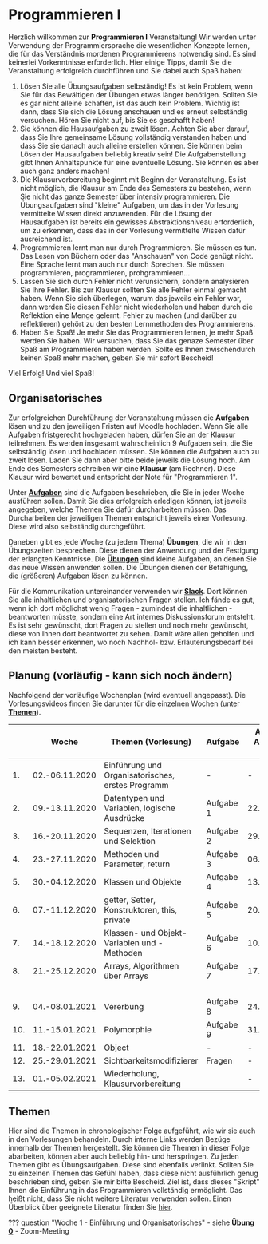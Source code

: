 # Programmieren I

Herzlich willkommen zur **Programmieren I** Veranstaltung! Wir werden unter Verwendung der Programmiersprache die wesentlichen Konzepte lernen, die für das Verständnis mordenen Programmierens notwendig sind. Es sind keinerlei Vorkenntnisse erforderlich. Hier einige Tipps, damit Sie die Veranstaltung erfolgreich durchführen und Sie dabei auch Spaß haben:

1. Lösen Sie alle Übungsaufgaben selbständig! Es ist kein Problem, wenn Sie für das Bewältigen der Übungen etwas länger benötigen. Sollten Sie es gar nicht alleine schaffen, ist das auch kein Problem. Wichtig ist dann, dass Sie sich die Lösung anschauen und es erneut selbständig versuchen. Hören Sie nicht auf, bis Sie es geschafft haben!
2. Sie können die Hausaufgaben zu zweit lösen. Achten Sie aber darauf, dass Sie Ihre gemeinsame Lösung vollständig verstanden haben und dass Sie sie danach auch alleine erstellen können. Sie können beim Lösen der Hausaufgaben beliebig kreativ sein! Die Aufgabenstellung gibt Ihnen Anhaltspunkte für eine eventuelle Lösung. Sie können es aber auch ganz anders machen!
3. Die Klausurvorbereitung beginnt mit Beginn der Veranstaltung. Es ist nicht möglich, die Klausur am Ende des Semesters zu bestehen, wenn Sie nicht das ganze Semester über intensiv programmieren. Die Übungsaufgaben sind "kleine" Aufgaben, um das in der Vorlesung vermittelte Wissen direkt anzuwenden. Für die Lösung der Hausaufgaben ist bereits ein gewisses Abstraktionsniveau erforderlich, um zu erkennen, dass das in der Vorlesung vermittelte Wissen dafür ausreichend ist. 
4. Programmieren lernt man nur durch Programmieren. Sie müssen es tun. Das Lesen von Büchern oder das "Anschauen" von Code genügt nicht. Eine Sprache lernt man auch nur durch Sprechen. Sie müssen programmieren, programmieren, prohgrammieren...
5. Lassen Sie sich durch Fehler nicht verunsichern, sondern analysieren Sie Ihre Fehler. Bis zur Klausur sollten Sie alle Fehler einmal gemacht haben. Wenn Sie sich überlegen, warum das jeweils ein Fehler war, dann werden Sie diesen Fehler nicht wiederholen und haben durch die Reflektion eine Menge gelernt. Fehler zu machen (und darüber zu reflektieren) gehört zu den besten Lernmethoden des Programmierens.
6. Haben Sie Spaß! Je mehr Sie das Programmieren lernen, je mehr Spaß werden Sie haben. Wir versuchen, dass Sie das genaze Semester über Spaß am Programmieren haben werden. Sollte es Ihnen zwischendurch keinen Spaß mehr machen, geben Sie mir sofort Bescheid!

Viel Erfolg! Und viel Spaß!

## Organisatorisches

Zur erfolgreichen Durchführung der Veranstaltung müssen die **Aufgaben** lösen und zu den jeweiligen Fristen auf Moodle hochladen. Wenn Sie alle Aufgaben fristgerecht hochgeladen haben, dürfen Sie an der Klausur teilnehmen. Es werden insgesamt wahrscheinlich 9 Aufgaben sein, die Sie selbständig lösen und hochladen müssen. Sie können die Aufgaben auch zu zweit lösen. Laden Sie dann aber bitte beide jeweils die Lösung hoch. Am Ende des Semesters schreiben wir eine **Klausur** (am Rechner). Diese Klausur wird bewertet und entspricht der Note für "Programmieren 1". 

Unter [**Aufgaben**](./aufgaben/#aufgaben) sind die Aufgaben beschrieben, die Sie in jeder Woche ausführen sollen. Damit Sie dies erfolgreich erledigen können, ist jeweils angegeben, welche Themen Sie dafür durcharbeiten müssen. Das Durcharbeiten der jeweiligen Themen entspricht jeweils einer Vorlesung. Diese wird also selbständig durchgeführt. 

Daneben gibt es jede Woche (zu jedem Thema) **Übungen**, die wir in den Übungszeiten besprechen. Diese dienen der Anwendung und der Festigung der erlangten Kenntnisse. Die [**Übungen**](./uebungen/#ubungsblatter-wochenweise) sind kleine Aufgaben, an denen Sie das neue Wissen anwenden sollen. Die Übungen dienen der Befähigung, die (größeren) Aufgaben lösen zu können.  

Für die Kommunikation untereinander verwenden wir [**Slack**](https://slack.com/intl/de-de/). Dort können Sie alle inhaltlichen und organisatorischen Fragen stellen. Ich fände es gut, wenn ich dort möglichst wenig Fragen - zumindest die inhaltlichen - beantworten müsste, sondern eine Art internes Diskussionsforum entsteht. Es ist sehr gewünscht, dort Fragen zu stellen und noch mehr gewünscht, diese von Ihnen dort beantwortet zu sehen. Damit wäre allen geholfen und ich kann besser erkennen, wo noch Nachhol- bzw. Erläuterungsbedarf bei den meisten besteht.  

## Planung (vorläufig - kann sich noch ändern)


Nachfolgend der vorläufige Wochenplan (wird eventuell angepasst). Die Vorlesungsvideos finden Sie darunter für die einzelnen Wochen (unter [**Themen**](http://freiheit.f4.htw-berlin.de/prog1/#themen)).

| | Woche | Themen (Vorlesung) | Aufgabe | Abgabe Aufgabe bis | 
|-|-------|--------------------|-------|-----------------|
| 1. | 02.-06.11.2020 | Einführung und Organisatorisches, erstes Programm | -  | - | 
| 2. | 09.-13.11.2020 | Datentypen und Variablen, logische Ausdrücke | Aufgabe 1  | 22.11.2020 | 
| 3. | 16.-20.11.2020 | Sequenzen, Iterationen und Selektion | Aufgabe 2  | 29.11.2020 | 
| 4. | 23.-27.11.2020 | Methoden und Parameter, return | Aufgabe 3 | 06.12.2020 | 
| 5. | 30.-04.12.2020 | Klassen und Objekte | Aufgabe 4 | 13.12.2020 | 
| 6. | 07.-11.12.2020 | getter, Setter, Konstruktoren, this, private | Aufgabe 5  | 20.12.2020 | 
| 7. | 14.-18.12.2020 | Klassen- und Objekt-Variablen und -Methoden | Aufgabe 6  | 10.01.2021 | 
| 8. | 21.-25.12.2020 | Arrays, Algorithmen über Arrays | Aufgabe 7  | 17.01.2021 |
| | | | | | | |
| 9. | 04.-08.01.2021 | Vererbung | Aufgabe 8  | 24.01.2021 |
| 10. | 11.-15.01.2021 | Polymorphie | Aufgabe 9 | 31.01.2021 |
| 11. | 18.-22.01.2021 | Object | -  | - |
| 12. | 25.-29.01.2021 | Sichtbarkeitsmodifizierer | Fragen  | - |
| 13. | 01.-05.02.2021 | Wiederholung, Klausurvorbereitung |   | - |

## Themen

Hier sind die Themen in chronologischer Folge aufgeführt, wie wir sie auch in den Vorlesungen behandeln. Durch interne Links werden Bezüge innerhalb der Themen hergestellt. Sie können die Themen in dieser Folge abarbeiten, können aber auch beliebig hin- und herspringen. Zu jeden Themen gibt es Übungsaufgaben. Diese sind ebenfalls verlinkt. Sollten Sie zu einzelnen Themen das Gefühl haben, dass diese nicht ausführlich genug beschrieben sind, geben Sie mir bitte Bescheid. Ziel ist, dass dieses "Skript" Ihnen die Einführung in das Programmieren vollständig ermöglicht. Das heißt nicht, dass Sie nicht weitere Literatur verwenden sollen. Einen Überblick über geeignete Literatur finden Sie [hier](./tools/#literaturempfehlungen).

??? question "Woche 1 - Einführung und Organisatorisches"
	- siehe [**Übung 0**](./uebungen/#ubungsblatter-wochenweise)
	- Zoom-Meeting

